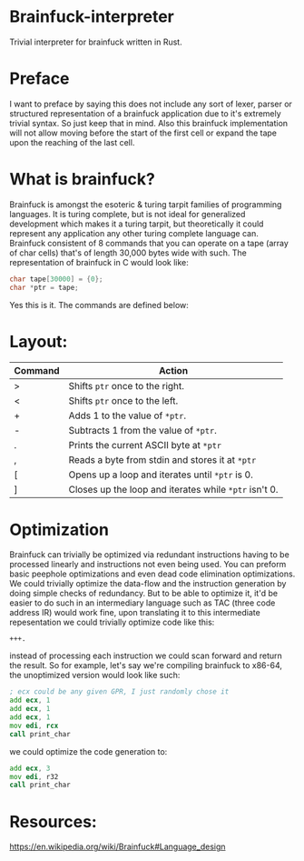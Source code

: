 # Brainfuck-interpreter
Trivial interpreter for brainfuck written in Rust.

# Preface
I want to preface by saying this does not include any sort of lexer, parser or structured representation of a brainfuck application due to it's extremely trivial syntax. So just keep that in mind. Also this brainfuck implementation will not allow moving before the start of the first cell or expand the tape upon the reaching of the last cell.

# What is brainfuck?
Brainfuck is amongst the esoteric & turing tarpit families of programming languages. It is turing complete, but is not ideal for generalized development which makes it a turing tarpit, but theoretically it could represent any application any other turing complete language can. Brainfuck consistent of 8 commands that you can operate on a tape (array of char cells) that's of length 30,000 bytes wide with such. The representation of brainfuck in C would look like:
```c
char tape[30000] = {0};
char *ptr = tape;
```
Yes this is it. The commands are defined below:

# Layout:
| Command  | Action 
|--------- | ------ 
| >        | Shifts ``ptr`` once to the right.                       |
| <        | Shifts ``ptr`` once to the left.                        |
| +        | Adds 1 to the value of ``*ptr``.                        |
| -        | Subtracts 1 from the value of ``*ptr``.                 |
| .        | Prints the current ASCII byte at ``*ptr``               |
| ,        | Reads a byte from stdin and stores it at ``*ptr``       |
| [        | Opens up a loop and iterates until ``*ptr`` is 0.       |
| ]        | Closes up the loop and iterates while ``*ptr`` isn't 0. |

# Optimization
Brainfuck can trivially be optimized via redundant instructions having to be processed linearly and instructions not even being used. You can preform basic peephole optimizations and even dead code elimination optimizations. We could trivially optimize the data-flow and the instruction generation by doing simple checks of redundancy. But to be able to optimize it, it'd be easier to do such in an intermediary language such as TAC (three code address IR) would work fine, upon translating it to this intermediate repesentation we could trivially optimize code like this:
```bf
+++.
```
instead of processing each instruction we could scan forward and return the result. So for example, let's say we're compiling brainfuck to x86-64, the unoptimized version would look like such:
```asm
; ecx could be any given GPR, I just randomly chose it
add ecx, 1
add ecx, 1
add ecx, 1
mov edi, rcx
call print_char
```
we could optimize the code generation to:
```asm
add ecx, 3
mov edi, r32
call print_char
```

# Resources:
https://en.wikipedia.org/wiki/Brainfuck#Language_design

